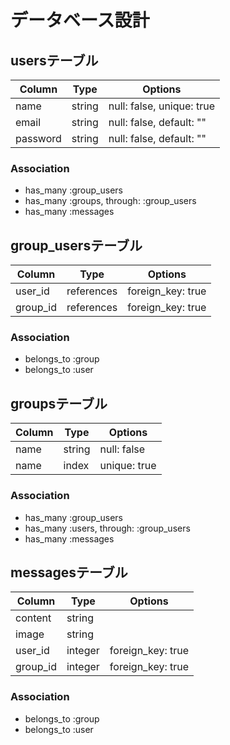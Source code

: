 # データベース設計

## usersテーブル
|Column|Type|Options|
|------|----|-------|
|name|string|null: false, unique: true|
|email|string|null: false, default: ""|
|password|string|null: false, default: ""|

### Association
- has_many :group_users
- has_many :groups, through: :group_users
- has_many :messages

## group_usersテーブル
|Column|Type|Options|
|------|----|-------|
|user_id|references|foreign_key: true|
|group_id|references|foreign_key: true|

### Association
- belongs_to :group
- belongs_to :user

## groupsテーブル
|Column|Type|Options|
|------|----|-------|
|name|string|null: false|
|name|index|unique: true|

### Association
- has_many :group_users
- has_many :users, through: :group_users
- has_many :messages

## messagesテーブル
|Column|Type|Options|
|------|----|-------|
|content|string||
|image|string||
|user_id|integer|foreign_key: true|
|group_id|integer|foreign_key: true|

### Association
- belongs_to :group
- belongs_to :user